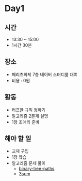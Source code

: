 
# Day1

## 시간
- 13:30 ~ 15:00
- 1시간 30분

## 장소
- 메리츠화제 7층 네이버 스터디룸 대여
- 비용 : 0원

## 활동
- 러프한 규칙 정하기
- 알고리즘 2문제 설명
- 1장 조애리 준비

## 해야 할 일 
- 교재 구입
- 1장 학습
- 알고리즘 문제 풀이
  - [binary-tree-paths](https://leetcode.com/problems/binary-tree-paths/)
  - [3sum](https://leetcode.com/problems/3sum/)
